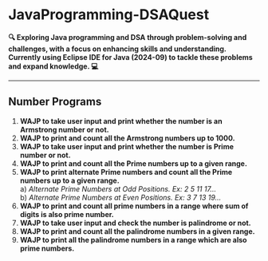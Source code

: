 # JavaProgramming-DSAQuest

**🔍 Exploring Java programming and DSA through problem-solving and challenges, with a focus on enhancing skills and understanding. Currently using Eclipse IDE for Java (2024-09) to tackle these problems and expand knowledge. 💻**

***

## Number Programs

1) **WAJP to take user input and print whether the number is an Armstrong number or not.**  
2) **WAJP to print and count all the Armstrong numbers up to 1000.**
3) **WAJP to take user input and print whether the number is Prime number or not.**
4) **WAJP to print and count all the  Prime numbers up to a given range.**
5) **WAJP to print alternate Prime numbers and count all the Prime numbers up to a given range.**  
   a) *Alternate Prime Numbers at Odd Positions. Ex: 2 5 11 17...*  
   b) *Alternate Prime Numbers at Even Positions. Ex: 3 7 13 19...*  
6) **WAJP to print and count all prime numbers in a range where sum of digits is also prime number.**
7) **WAJP to take user input and check the number is palindrome or not.**
8) **WAJP to print and count all the palindrome numbers in a given range.**
9) **WAJP to print all the palindrome numbers in a range which are also prime numbers.**
